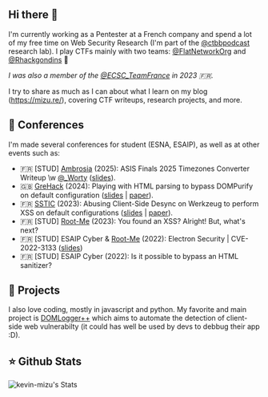 ## Hi there 👋

I'm currently working as a Pentester at a French company and spend a lot of my free time on Web Security Research (I'm part of the [@ctbbpodcast](https://x.com/ctbbpodcast) research lab).
I play CTFs mainly with two teams: [@FlatNetworkOrg](https://x.com/FlatNetworkOrg) and [@Rhackgondins](https://x.com/Rhackgondins) 🦦

*I was also a member of the [@ECSC_TeamFrance](https://x.com/ECSC_TeamFrance) in 2023 🇫🇷.*

I try to share as much as I can about what I learn on my blog (https://mizu.re/), covering CTF writeups, research projects, and more.

## 🎤 Conferences

I'm made several conferences for student (ESNA, ESAIP), as well as at other events such as:

* 🇫🇷 [STUD] [Ambrosia](https://esnhack.fr/events/ambrosia-2025/) (2025): ASIS Finals 2025 Timezones Converter Writeup \w [@_Worty](https://x.com/_worty) ([slides](https://slides.com/kevin-mizu/ambrosia-2025-writeup-asis-finales-2025-timezones-converter-writeup-timezones-converter-writeup)).
* 🇬🇧 [GreHack](https://grehack.fr/) (2024): Playing with HTML parsing to bypass DOMPurify on default configuration ([slides](https://slides.com/kevin-mizu/grehack-2024-playing-with-html-parsing-to-bypass-dompurify-on-default-configuration) | [paper](https://mizu.re/post/exploring-the-dompurify-library-bypasses-and-fixes)).
* 🇫🇷 [SSTIC](https://www.sstic.org/) (2023): Abusing Client-Side Desync on Werkzeug to perform XSS on default configurations ([slides](https://slides.com/kevin-mizu/sstic-2023-abusing-client-side-desync-on-werkzeug-cve-2022-29361) | [paper](https://mizu.re/post/abusing-client-side-desync-on-werkzeug)).
* 🇫🇷 [STUD] [Root-Me](https://www.root-me.org/) (2023): You found an XSS? Alright! But, what's next?
* 🇫🇷 [STUD] ESAIP Cyber & [Root-Me](https://www.root-me.org/) (2022): Electron Security | CVE-2022-3133 ([slides](https://slides.com/kevin-mizu/electron-cve-2022-3133))
* 🇫🇷 [STUD] ESAIP Cyber (2022): Is it possible to bypass an HTML sanitizer?

## 💼 Projects

I also love coding, mostly in javascript and python. My favorite and main project is [DOMLogger++](https://github.com/kevin-mizu/domloggerpp) which aims to automate the detection of client-side web vulnerabilty (it could has well be used by devs to debbug their app :D).

## ⭐ Github Stats

![kevin-mizu's Stats](https://github-readme-stats.vercel.app/api?username=kevin-mizu&theme=tokyonight&show_icons=true&hide_border=true&count_private=true)

